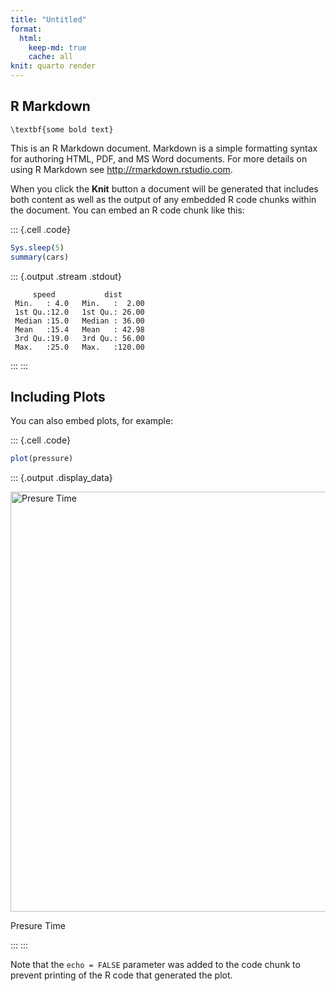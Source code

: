 ```yaml
---
title: "Untitled"
format:
  html:
    keep-md: true
    cache: all
knit: quarto render
---
```


## R Markdown

```{=latex}
\textbf{some bold text}
```

This is an R Markdown document. Markdown is a simple formatting syntax for authoring HTML, PDF, and MS Word documents. For more details on using R Markdown see <http://rmarkdown.rstudio.com>.

When you click the **Knit** button a document will be generated that includes both content as well as the output of any embedded R code chunks within the document. You can embed an R code chunk like this:

::: {.cell .code}

```r
Sys.sleep(5)
summary(cars)
```

::: {.output .stream .stdout}

```
     speed           dist
 Min.   : 4.0   Min.   :  2.00
 1st Qu.:12.0   1st Qu.: 26.00
 Median :15.0   Median : 36.00
 Mean   :15.4   Mean   : 42.98
 3rd Qu.:19.0   3rd Qu.: 56.00
 Max.   :25.0   Max.   :120.00
```

:::
:::

## Including Plots

You can also embed plots, for example:

::: {.cell .code}

```r
plot(pressure)
```

::: {.output .display_data}

<div class="figure">
<img src="test-r_files/figure-html/unnamed-chunk-1-1.png" alt="Presure Time" width="672" />
<p class="caption">Presure Time</p>
</div>
:::
:::

Note that the `echo = FALSE` parameter was added to the code chunk to prevent printing of the R code that generated the plot.
